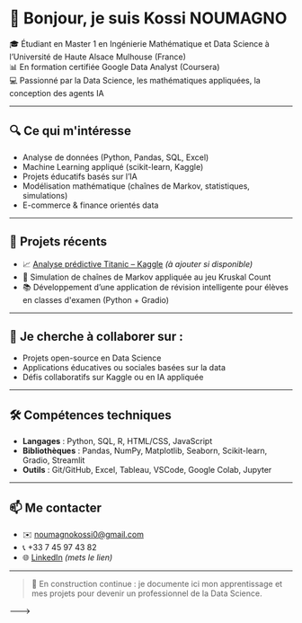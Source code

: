 # 👋 Bonjour, je suis Kossi NOUMAGNO

🎓 Étudiant en Master 1 en Ingénierie Mathématique et Data Science à l’Université de Haute Alsace Mulhouse (France)  
📊 En formation certifiée Google Data Analyst (Coursera)  
💻 Passionné par la Data Science, les mathématiques appliquées, la conception des agents IA

---

## 🔍 Ce qui m'intéresse
- Analyse de données (Python, Pandas, SQL, Excel)
- Machine Learning appliqué (scikit-learn, Kaggle)
- Projets éducatifs basés sur l’IA
- Modélisation mathématique (chaînes de Markov, statistiques, simulations)
- E-commerce & finance orientés data

---

## 🚀 Projets récents
- 📈 [Analyse prédictive Titanic – Kaggle](https://www.kaggle.com/) *(à ajouter si disponible)*
- 🧠 Simulation de chaînes de Markov appliquée au jeu Kruskal Count
- 📚 Développement d’une application de révision intelligente pour élèves en classes d'examen (Python + Gradio)

---

## 🤝 Je cherche à collaborer sur :
- Projets open-source en Data Science
- Applications éducatives ou sociales basées sur la data
- Défis collaboratifs sur Kaggle ou en IA appliquée

---

## 🛠️ Compétences techniques
- **Langages** : Python, SQL, R, HTML/CSS, JavaScript
- **Bibliothèques** : Pandas, NumPy, Matplotlib, Seaborn, Scikit-learn, Gradio, Streamlit
- **Outils** : Git/GitHub, Excel, Tableau, VSCode, Google Colab, Jupyter

---

## 📫 Me contacter
- ✉️ noumagnokossi0@gmail.com  
- 📞 +33 7 45 97 43 82  
- 🌐 [LinkedIn](https://www.linkedin.com/in/ton-profil) *(mets le lien)*

---

> 🚧 En construction continue : je documente ici mon apprentissage et mes projets pour devenir un professionnel de la Data Science.

--->
